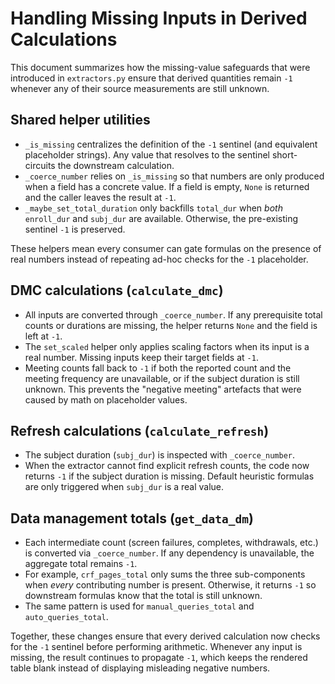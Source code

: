 # Handling Missing Inputs in Derived Calculations

This document summarizes how the missing-value safeguards that were introduced in
`extractors.py` ensure that derived quantities remain `-1` whenever any of their
source measurements are still unknown.

## Shared helper utilities

* `_is_missing` centralizes the definition of the `-1` sentinel (and equivalent
  placeholder strings). Any value that resolves to the sentinel short-circuits
  the downstream calculation.
* `_coerce_number` relies on `_is_missing` so that numbers are only produced
  when a field has a concrete value. If a field is empty, `None` is returned
  and the caller leaves the result at `-1`.
* `_maybe_set_total_duration` only backfills `total_dur` when *both*
  `enroll_dur` and `subj_dur` are available. Otherwise, the pre-existing
  sentinel `-1` is preserved.

These helpers mean every consumer can gate formulas on the presence of real
numbers instead of repeating ad-hoc checks for the `-1` placeholder.

## DMC calculations (`calculate_dmc`)

* All inputs are converted through `_coerce_number`. If any prerequisite total
  counts or durations are missing, the helper returns `None` and the field is
  left at `-1`.
* The `set_scaled` helper only applies scaling factors when its input is a real
  number. Missing inputs keep their target fields at `-1`.
* Meeting counts fall back to `-1` if both the reported count and the meeting
  frequency are unavailable, or if the subject duration is still unknown. This
  prevents the "negative meeting" artefacts that were caused by math on
  placeholder values.

## Refresh calculations (`calculate_refresh`)

* The subject duration (`subj_dur`) is inspected with `_coerce_number`.
* When the extractor cannot find explicit refresh counts, the code now returns
  `-1` if the subject duration is missing. Default heuristic formulas are only
  triggered when `subj_dur` is a real value.

## Data management totals (`get_data_dm`)

* Each intermediate count (screen failures, completes, withdrawals, etc.) is
  converted via `_coerce_number`. If any dependency is unavailable, the
  aggregate total remains `-1`.
* For example, `crf_pages_total` only sums the three sub-components when *every*
  contributing number is present. Otherwise, it returns `-1` so downstream
  formulas know that the total is still unknown.
* The same pattern is used for `manual_queries_total` and `auto_queries_total`.

Together, these changes ensure that every derived calculation now checks for the
`-1` sentinel before performing arithmetic. Whenever any input is missing, the
result continues to propagate `-1`, which keeps the rendered table blank instead
of displaying misleading negative numbers.
